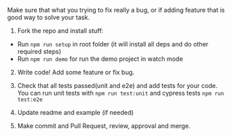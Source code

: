 Make sure that what you trying to fix really a bug, or if adding feature that is good way to solve your task.

1. Fork the repo and install stuff:

- Run `npm run setup` in root folder (it will install all deps and do other required steps)
- Run `npm run demo` for run the demo project in watch mode

2. Write code! Add some feature or fix bug.

3. Check that all tests passed(unit and e2e) and add tests for your code.
You can run unit tests with `npm run test:unit` and cypress tests `npm run test:e2e`

4. Update readme and example (if needed)

5. Make commit and Pull Request, review, approval and merge.
